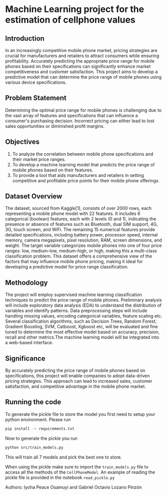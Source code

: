# Machine Learning project for the estimation of cellphone values
## Introduction
In an increasingly competitive mobile phone market, pricing strategies are crucial for manufacturers and retailers to attract consumers while ensuring profitability. Accurately predicting the appropriate price range for mobile phones based on their specifications can significantly enhance market competitiveness and customer satisfaction. This project aims to develop a predictive model that can determine the price range of mobile phones using various device specifications.
## Problem Statement
Determining the optimal price range for mobile phones is challenging due to the vast array of features and specifications that can influence a consumer's purchasing decision. Incorrect pricing can either lead to lost sales opportunities or diminished profit margins. 
## Objectives
1. To analyze the correlation between mobile phone specifications and their market price ranges.
1. To develop a machine learning model that predicts the price range of mobile phones based on their features.
1. To provide a tool that aids manufacturers and retailers in setting competitive and profitable price points for their mobile phone offerings.
## Dataset Overview
The dataset, sourced from Kaggle[1], consists of over 2000 rows, each representing a mobile phone model with 22 features. It includes 6 categorical (boolean) features, each with 2 levels (0 and 1), indicating the presence or absence of features such as Bluetooth, dual SIM support, 4G, 3G, touch screen, and WiFi. The remaining 15 numerical features provide detailed specifications, including battery power, processor speed, internal memory, camera megapixels, pixel resolution, RAM, screen dimensions, and weight. The target variable categorizes mobile phones into one of four price ranges: low, medium-low, medium-high, or high, making this a multi-class classification problem. This dataset offers a comprehensive view of the factors that may influence mobile phone pricing, making it ideal for developing a predictive model for price range classification.
## Methodology
The project will employ supervised machine learning classification techniques to predict the price range of mobile phones. Preliminary analysis will include exploratory data analysis (EDA) to understand the distribution of variables and identify patterns. Data preprocessing steps will include handling missing values, encoding categorical variables, feature scaling etc. Several classification algorithms, such as Decision Trees, Random Forest, Gradient Boosting, SVM, Catboost, Xgboost etc, will be evaluated and fine tuned to determine the most effective model based on accuracy, precision, recall and other metrics.The machine learning model will be integrated into a web-based interface.
## Significance
By accurately predicting the price range of mobile phones based on specifications, this project will enable companies to adopt data-driven pricing strategies. This approach can lead to increased sales, customer satisfaction, and competitive advantage in the mobile phone market.
## Running the code 
To generate the pickle file to store the model you first need to setup your python environment. Please run 

``` sh
pip install -r requirements.txt
```

Now to generate the pickle you run 

``` sh
python src/train_models.py
```
This will train all 7 models and pick the best one to store. 

When using the pickle make sure to import the `train_models.py` file to access all the methods of the `CellPhoneModel`. 
An example of reading the pickle file is provided in the notebook `read_pickle.py`


Authors: Iyoha Peace Osamuyi and  Gabriel Octavio Lozano Pinzón
